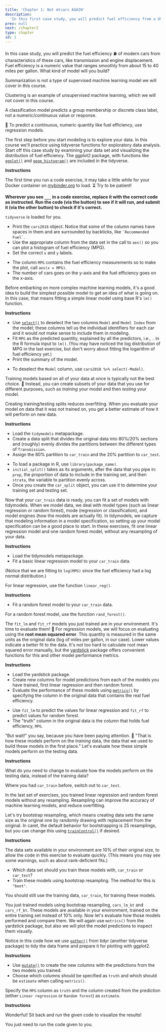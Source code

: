 ```yaml
---
title: 'Chapter 1: Not mtcars AGAIN'
description:
  'In this first case study, you will predict fuel efficiency from a US Department of Energy data set for real cars of today.'
prev: null
next: /chapter2
type: chapter
id: 1
---
```


<exercise id="1" title="Making predictions using machine learning" type="slides">

<slides source="chapter1_01">
</slides>

</exercise>

<exercise id="2" title="Choosing an appropriate model">

In this case study, you will predict the fuel efficiency ⛽  of modern cars from characteristics of these cars, like transmission and engine displacement. Fuel efficiency is a numeric value that ranges smoothly from about 15 to 40 miles per gallon. What kind of model will you build?

<choice>
<opt text="Summarization">

Summarization is not a type of supervised machine learning model we will cover in this course.

</opt>

<opt text="Clustering">

Clustering is an example of unsupervised machine learning, which we will not cover in this course.

</opt>

<opt text="Classification">

A classification model predicts a group membership or discrete class label, not a numeric/continuous value or response.

</opt>

<opt text="Regression" correct="true">

👏 To predict a continuous, numeric quantity like fuel efficiency, use regression models.

</opt>
</choice>

</exercise>

<exercise id="3" title="Visualizing the fuel efficiency distribution">

The first step before you start modeling is to explore your data. In this course we'll practice using tidyverse functions for exploratory data analysis. Start off this case study by examining your data set and visualizing the distribution of fuel efficiency. The ggplot2 package, with functions like [`ggplot()`](https://ggplot2.tidyverse.org/reference/ggplot.html) and [`geom_histogram()`](https://ggplot2.tidyverse.org/reference/geom_histogram.html) are included in the tidyverse.

**Instructions**

The first time you run a code exercise, it may take a little while for your Docker container on [mybinder.org](https://mybinder.org/v2/gh/juliasilge/supervised-ML-case-studies-course/binder) to load. ⏳ Try to be patient!

**Wherever you see `___` in a code exercise, replace it with the correct code as instructed. Run the code (via the button) to see if it will run, and submit it (via the other button) to check if it's correct.**

`tidyverse` is loaded for you. 

- Print the `cars2018` object. Notice that some of the column names have spaces in them and are surrounded by backticks, like `` `Recommended Fuel` ``.
- Use the appropriate column from the data set in the call to `aes()` so you can plot a histogram of fuel efficiency (MPG).
- Set the correct `x` and `y` labels.

<codeblock id="01_03">

- The column `MPG` contains the fuel efficiency measurements so to make the plot, call `aes(x = MPG)`.
- The number of cars goes on the y-axis and the fuel efficiency goes on the x-axis.

</codeblock>

</exercise>

<exercise id="4" title="Building a simple linear model">

Before embarking on more complex machine learning models, it's a good idea to build the simplest possible model to get an idea of what is going on. In this case, that means fitting a simple linear model using base R's `lm()` function.

**Instructions**

- Use [`select()`](https://dplyr.tidyverse.org/reference/select.html) to deselect the two columns `Model` and `Model Index` from the model; these columns tell us the individual identifiers for each car and it would *not* make sense to include them in modeling. 
- Fit `MPG` as the predicted quantity, explained by all the predictors, i.e., `.` in the R formula input to `lm()`. (You may have noticed the log distribution of MPG in the last exercise, but don't worry about fitting the logarithm of fuel efficiency yet.) 
- Print the summary of the model.

<codeblock id="01_04">

- To deselect the `Model` column, use `cars2018 %>% select(-Model)`.

</codeblock>

</exercise>

<exercise id="5" title="Getting started with caret" type="slides">

<slides source="chapter1_05">
</slides>

</exercise>

<exercise id="6" title="Training and testing data">

Training models based on all of your data at once is typically not the best choice. 🚫 Instead, you can create subsets of your data that you use for different purposes, such as *training* your model and then *testing* your model. 

Creating training/testing splits reduces overfitting. When you evaluate your model on data that it was not trained on, you get a better estimate of how it will perform on new data.

**Instructions**

- Load the `tidymodels` metapackage. 
- Create a data split that divides the original data into 80%/20% sections and (roughly) evenly divides the partitions between the different types of `Transmission`.
- Assign the 80% partition to `car_train` and the 20% partition to `car_test`.

<codeblock id="01_06">

- To load a package in R, use `library(package_name)`.
- `initial_split()` takes as its arguments, after the data that you pipe in: `prop`, the proportion of data to include in the training set, and then `strata`, the variable to partition evenly across.
- Once you create the `car_split` object, you can use it to determine your training set and testing set.

</codeblock>

</exercise>

<exercise id="7" title="Training models with tidymodels">

Now that your `car_train` data is ready, you can fit a set of models with tidymodels. When we model data, we deal with model types (such as linear regression or random forest), mode (regression or classification), and model engines (how the models are actually fit). In tidymodels, we capture that modeling information in a model specification, so setting up your model specification can be a good place to start. In these exercises, fit one linear regression model and one random forest model, without any resampling of your data.

**Instructions**

- Load the tidymodels metapackage. 
- Fit a basic linear regression model to your `car_train` data. 

(Notice that we are fitting to `log(MPG)` since the fuel efficiency had a log normal distribution.)

<codeblock id="01_07_1">

For linear regression, use the function `linear_reg()`.

</codeblock>

**Instructions**

- Fit a random forest model to your `car_train` data.

<codeblock id="01_07_2">

For a random forest model, use the function `rand_forest()`.

</codeblock>

</exercise>

<exercise id="8" title="Evaluating your models">

The `fit_lm` and `fit_rf` models you just trained are in your environment. It's time to evaluate them! 🤩 For regression models, we will focus on evaluating using the **root mean squared error**. This quantity is measured in the same units as the original data (log of miles per gallon, in our case). Lower values indicate a better fit to the data. It's not too hard to calculate root mean squared error manually, but the [yardstick](https://tidymodels.github.io/yardstick/) package offers convenient functions for this and other model performance metrics.

**Instructions**

- Load the yardstick package. 
- Create new columns for model predictions from each of the models you have trained, first linear regression and then random forest.
- Evaluate the performance of these models using [`metrics()`](https://tidymodels.github.io/yardstick/reference/metrics.html) by specifying the column in the original data that contains the real fuel efficiency.

<codeblock id="01_08">

- Use `fit_lm` to predict the values for linear regression and `fit_rf` to predict values for random forest.
- The "truth" column in the original data is the column that holds fuel efficiency, `MPG`.

</codeblock>

</exercise>

<exercise id="9" title="Using the testing data">

"But wait!" you say, because you have been paying attention. 🤔 "That is how these models perform on the *training* data, the data that we used to build these models in the first place." Let's evaluate how these simple models perform on the testing data.

**Instructions**

What do you need to change to evaluate how the models perform on the testing data, instead of the training data?

<codeblock id="01_09">

Where you had `car_train` before, switch out to `car_test`.

</codeblock>

</exercise>

<exercise id="10" title="Let's sample our data" type="slides">

<slides source="chapter1_10">
</slides>

</exercise>

<exercise id="11" title="Bootstrap resampling">

In the last set of exercises, you trained linear regression and random forest models without any resampling. Resampling can improve the accuracy of machine learning models, and reduce overfitting.

Let's try bootstrap resampling, which means creating data sets the same size as the original one by randomly drawing with replacement from the original. In caret, the default behavior for bootstrapping is 25 resamplings, but you can change this using [`trainControl()`](https://topepo.github.io/caret/model-training-and-tuning.html#tune) if desired.

**Instructions**

The data sets available in your environment are 10% of their original size, to allow the code in this exercise to evaluate quickly. (This means you may see some warnings, such as about rank-deficient fits.)

- Which data set should you train these models with, `car_train` or `car_test`?
- Train these models using bootstrap resampling. The method for this is `"boot"`.

<codeblock id="01_11">

You should still use the training data, `car_train`, for training these models.

</codeblock>

</exercise>

<exercise id="12" title="Plotting modeling results">

You just trained models using bootstrap resampling, `cars_lm_bt` and `cars_rf_bt`. These models are available in your environment, trained on the entire training set instead of 10% only. Now let's evaluate how those models performed and compare them. We will again use `metrics()` from the yardstick package, but also we will plot the model predictions to inspect them visually.

Notice in this code how we use [`gather()`](https://tidyr.tidyverse.org/reference/gather.html) from tidyr (another tidyverse package) to tidy the data frame and prepare it for plotting with ggplot2.

**Instructions**

- Use [`mutate()`](https://dplyr.tidyverse.org/reference/mutate.html) to create the new columns with the predictions from the two models you trained.
- Choose which columns should be specified as `truth` and which should be `estimate` when calling `metrics()`.

<codeblock id="01_12_1">

Specify the `MPG` column as `truth` and the column created from the prediction (either `Linear regression` or `Random forest`) as `estimate`.

</codeblock>

**Instructions**

Wonderful! Sit back and run the given code to visualize the results!

<codeblock id="01_12_2">

You just need to run the code given to you.

</codeblock>

</exercise>














